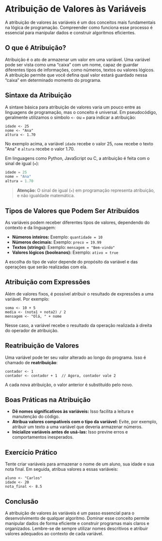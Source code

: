 # Atribuição de Valores às Variáveis

A atribuição de valores às variáveis é um dos conceitos mais fundamentais na lógica de programação. Compreender como funciona esse processo é essencial para manipular dados e construir algoritmos eficientes.

## O que é Atribuição?

Atribuição é o ato de armazenar um valor em uma variável. Uma variável pode ser vista como uma “caixa” com um nome, capaz de guardar diferentes tipos de informações, como números, textos ou valores lógicos. A atribuição permite que você defina qual valor estará guardado nessa “caixa” em determinado momento do programa.

## Sintaxe da Atribuição

A sintaxe básica para atribuição de valores varia um pouco entre as linguagens de programação, mas o conceito é universal. Em pseudocódigo, geralmente utilizamos o símbolo `<-` ou `=` para indicar a atribuição:

```pseudocode
idade <- 25
nome <- "Ana"
altura <- 1.70
```

No exemplo acima, a variável `idade` recebe o valor 25, `nome` recebe o texto "Ana" e `altura` recebe o valor 1.70.

Em linguagens como Python, JavaScript ou C, a atribuição é feita com o sinal de igual (`=`):

```python
idade = 25
nome = "Ana"
altura = 1.70
```

> **Atenção:** O sinal de igual (`=`) em programação representa atribuição, e não igualdade matemática.

## Tipos de Valores que Podem Ser Atribuídos

As variáveis podem receber diferentes tipos de valores, dependendo do contexto e da linguagem:

- **Números inteiros:** Exemplo: `quantidade = 10`
- **Números decimais:** Exemplo: `preco = 19.99`
- **Textos (strings):** Exemplo: `mensagem = "Bem-vindo"`
- **Valores lógicos (booleanos):** Exemplo: `ativo = true`

A escolha do tipo de valor depende do propósito da variável e das operações que serão realizadas com ela.

## Atribuição com Expressões

Além de valores fixos, é possível atribuir o resultado de expressões a uma variável. Por exemplo:

```pseudocode
soma <- 10 + 5
media <- (nota1 + nota2) / 2
mensagem <- "Olá, " + nome
```

Nesse caso, a variável recebe o resultado da operação realizada à direita do operador de atribuição.

## Reatribuição de Valores

Uma variável pode ter seu valor alterado ao longo do programa. Isso é chamado de **reatribuição**:

```pseudocode
contador <- 1
contador <- contador + 1  // Agora, contador vale 2
```

A cada nova atribuição, o valor anterior é substituído pelo novo.

## Boas Práticas na Atribuição

- **Dê nomes significativos às variáveis:** Isso facilita a leitura e manutenção do código.
- **Atribua valores compatíveis com o tipo da variável:** Evite, por exemplo, atribuir um texto a uma variável que deveria armazenar números.
- **Inicialize variáveis antes de usá-las:** Isso previne erros e comportamentos inesperados.

## Exercício Prático

Tente criar variáveis para armazenar o nome de um aluno, sua idade e sua nota final. Em seguida, atribua valores a essas variáveis:

```pseudocode
aluno <- "Carlos"
idade <- 20
nota_final <- 8.5
```

## Conclusão

A atribuição de valores às variáveis é um passo essencial para o desenvolvimento de qualquer algoritmo. Dominar esse conceito permite manipular dados de forma eficiente e construir programas mais claros e organizados. Lembre-se de sempre utilizar nomes descritivos e atribuir valores adequados ao contexto de cada variável.